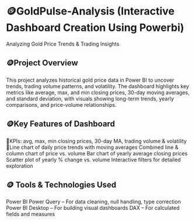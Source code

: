 # 🪙GoldPulse-Analysis (Interactive Dashboard Creation Using Powerbi)
Analyzing Gold Price Trends & Trading Insights

## 🪙Project Overview
This project analyzes historical gold price data in Power BI to uncover trends, trading volume patterns, and volatility. The dashboard highlights key metrics like average, max, and min closing prices, 30-day moving averages, and standard deviation, with visuals showing long-term trends, yearly comparisons, and price-volume relationships.

## 🪙Key Features of Dashboard

💠KPIs: avg, max, min closing prices, 30-day MA, trading volume & volatility
💠Line chart of daily price trends with moving averages
Combined line & column chart of price vs. volume
Bar chart of yearly average closing prices
Scatter plot of yearly % change vs. volume
Interactive filters for detailed exploration

## 🪙 Tools & Technologies Used

Power BI
Power Query – For data cleaning, null handling, type correction
Power BI Desktop – For building visual dashboards
DAX – For calculated fields and measures




